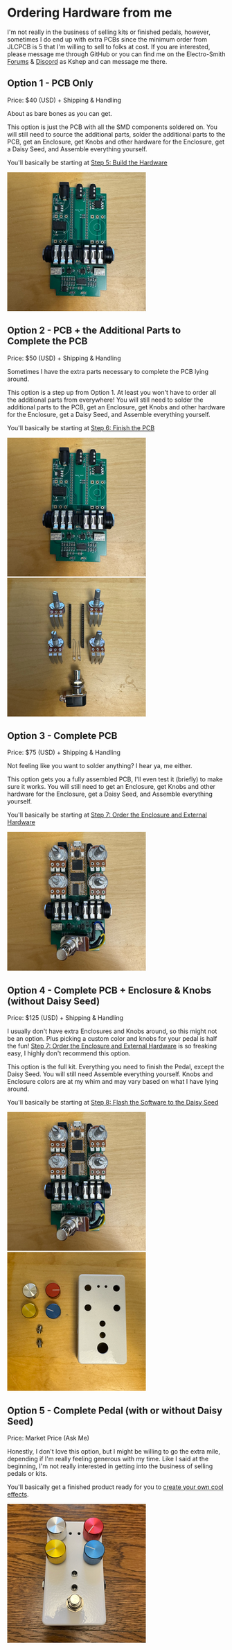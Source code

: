 # Ordering Hardware from me
I'm not really in the business of selling kits or finished pedals, however, sometimes I do end up with extra PCBs since the minimum order from JLCPCB is 5 that I'm willing to sell to folks at cost.  If you are interested, please message me through GitHub or you can find me on the Electro-Smith [Forums](https://forum.electro-smith.com/t/my-daisy-guitar-pedal-designs-on-github/3641) & [Discord](https://discord.gg/ByHBnMtQTR) as Kshep and can message me there.

## Option 1 - PCB Only
Price: $40 (USD) + Shipping & Handling

About as bare bones as you can get. 

This option is just the PCB with all the SMD components soldered on.  You will still need to source the additional parts, solder the additional parts to the PCB, get an Enclosure, get Knobs and other hardware for the Enclosure, get a Daisy Seed, and Assemble everything yourself.

You'll basically be starting at [Step 5: Build the Hardware](README.md#5-order-the-additional-parts-jlcpcb-doesnt-assemble)

![PCBs](images/PCBs.png)

## Option 2 - PCB + the Additional Parts to Complete the PCB
Price: $50 (USD) + Shipping & Handling

Sometimes I have the extra parts necessary to complete the PCB lying around.

This option is a step up from Option 1. At least you won't have to order all the additional parts from everywhere! You will still need to solder the additional parts to the PCB, get an Enclosure, get Knobs and other hardware for the Enclosure, get a Daisy Seed, and Assemble everything yourself.

You'll basically be starting at [Step 6: Finish the PCB](README.md#6-finish-the-pcb-solder-everything)

![PCBs](images/PCBs.png)![PCB Extra Parts](images/PCBExtraParts.png)

## Option 3 - Complete PCB
Price: $75 (USD) + Shipping & Handling

Not feeling like you want to solder anything? I hear ya, me either.

This option gets you a fully assembled PCB, I'll even test it (briefly) to make sure it works. You will still need to get an Enclosure, get Knobs and other hardware for the Enclosure, get a Daisy Seed, and Assemble everything yourself.

You'll basically be starting at [Step 7: Order the Enclosure and External Hardware](README.md#7-order-the-enclosure-and-external-hardware)

![PCBs](images/CircuitBoard.png)

## Option 4 - Complete PCB + Enclosure & Knobs (without Daisy Seed)
Price: $125 (USD) + Shipping & Handling

I usually don't have extra Enclosures and Knobs around, so this might not be an option. Plus picking a custom color and knobs for your pedal is half the fun! [Step 7: Order the Enclosure and External Hardware](README.md#7-order-the-enclosure-and-external-hardware) is so freaking easy, I highly don't recommend this option.

This option is the full kit. Everything you need to finish the Pedal, except the Daisy Seed. You will still need Assemble everything yourself. Knobs and Enclosure colors are at my whim and may vary based on what I have lying around.

You'll basically be starting at [Step 8: Flash the Software to the Daisy Seed](README.md#8-flash-the-software-to-the-daisy-seed-on-the-hardware)

![PCBs](images/CircuitBoard.png)![Enclosure and Knobs](images/EnclosureAndKnobs.png)

## Option 5 - Complete Pedal (with or without Daisy Seed)
Price: Market Price (Ask Me)

Honestly, I don't love this option, but I might be willing to go the extra mile, depending if I'm really feeling generous with my time. Like I said at the beginning, I'm not really interested in getting into the business of selling pedals or kits.

You'll basically get a finished product ready for you to [create your own cool effects](../../../Software/GuitarPedal/README.md).

![PCBs](images/FinalProduct.png)
